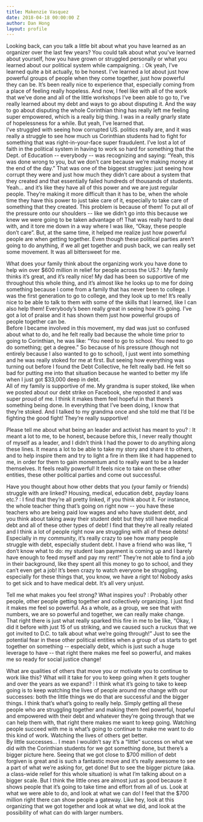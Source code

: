 ```yaml
---
title: Makenzie Vasquez
date: 2018-04-18 00:00:00 Z
author: Dan Hong
layout: profile
---
```


Looking back, can you talk a little bit about what you have learned as an organizer over the last few years? You could talk about what you've learned about yourself, how you have grown or struggled personally or what you learned about our political system while campaigning.
: Ok yeah, I’ve learned quite a bit actually, to be honest. I’ve learned a lot about just how powerful groups of people when they come together, just how powerful they can be. It’s been really nice to experience that, especially coming from a place of feeling really hopeless. And now, I feel like with all of the work that we’ve done and all of the little workshops I’ve been able to go to, I’ve really learned about my debt and ways to go about disputing it. And the way to go about disputing the whole Corinthian thing has really left me feeling super empowered, which is a really big thing. I was in a really gnarly state of hopelessness for a while. But yeah, I’ve learned that.  
I’ve struggled with seeing how corrupted US. politics really are, and it was really a struggle to see how much us Corinthian students had to fight for something that was right-in-your-face super fraudulent. I’ve lost a lot of faith in the political system in having to work so hard for something that the Dept. of Education -- everybody -- was recognizing and saying: “Yeah, this was done wrong to you, but we don’t care because we’re making money at the end of the day.” That was one of the biggest struggles: just seeing how corrupt they were and just how much they didn’t care about a system that they created and that essentially failed hundreds of thousands of students.  
Yeah… and it’s like they have all of this power and we are just regular people. They’re making it more difficult than it has to be, when the whole time they have this power to just take care of it, especially to take care of something that they created. This problem is because of them! To put all of the pressure onto our shoulders -- like we didn’t go into this because we knew we were going to be taken advantage of! That was really hard to deal with, and it tore me down in a way where I was like, “Okay, these people don’t care”. But, at the same time, it helped me realize just how powerful people are when getting together. Even though these political parties aren’t going to do anything, if we all get together and push back, we can really set some movement. It was all bittersweet for me.

What does your family think about the organizing work you have done to help win over $600 million in relief for people across the US.?
: My family thinks it’s great, and it’s really nice! My dad has been so supportive of me throughout this whole thing, and it’s almost like he looks up to me for doing something because I come from a family that has never been to college. I was the first generation to go to college, and they look up to me! It’s really nice to be able to talk to them with some of the skills that I learned, like I can also help them! Everybody’s been really great in seeing how it’s going. I’ve got a lot of praise and it has shown them just how powerful groups of people together can be.  
Before I became involved in this movement, my dad was just so confused about what to do, and he felt really bad because the whole time prior to going to Corinthian, he was like: “You need to go to school. You need to go do something; get a degree.” So because of his pressure (though not entirely because I also wanted to go to school), I just went into something and he was really stoked for me at first. But seeing how everything was turning out before I found the Debt Collective, he felt really bad. He felt so bad for putting me into that situation because he wanted to better my life when I just got $33,000 deep in debt.  
All of my family is supportive of me. My grandma is super stoked, like when we posted about our debt strike on Facebook, she reposted it and was super proud of me. I think it makes them feel hopeful in that there’s something being done. In everything that I’ve been doing, I know that they’re stoked. And I talked to my grandma once and she told me that I’d be fighting the good fight! They’re really supportive!

Please tell me about what being an leader and activist has meant to you?
: It meant a lot to me, to be honest, because before this, I never really thought of myself as a leader, and I didn’t think I had the power to do anything along these lines. It means a lot to be able to take my story and share it to others, and to help inspire them and try to light a fire in them like it had happened to me, in order for them to gain momentum and to really want to be a leader themselves. It feels really powerful! It feels nice to take on these other entities, these other political parties and come out successful.

Have you thought about how other debts that you (your family or friends) struggle with are linked? Housing, medical, education debt, payday loans etc.?
: I find that they’re all pretty linked, if you think about it. For instance, the whole teacher thing that’s going on right now -- you have these teachers who are being paid low wages and who have student debt, and you think about taking away their student debt but they still have medical debt and all of these other types of debt! I find that they’re all really related and I think a lot of people right now are struggling with all of these debts! Especially in my community, it’s really crazy to see how many people struggle with debt, especially student debt. I have a friend who was like, “I don’t know what to do: my student loan payment is coming up and I barely have enough to feed myself and pay my rent!” They’re not able to find a job in their background, like they spent all this money to go to school, and they can’t even get a job! It’s been crazy to watch everyone be struggling, especially for these things that, you know, we have a right to! Nobody asks to get sick and to have medical debt. It’s all very unjust.

Tell me what makes you feel strong? What inspires you?
: Probably other people, other people getting together and collectively organizing. I just find it makes me feel so powerful. As a whole, as a group, we see that with numbers, we are so powerful and together, we can really make change. That right there is just what really sparked this fire in me to be like, “Okay, I did it before with just 15 of us striking, and we caused such a ruckus that we got invited to D.C. to talk about what we’re going through!” Just to see the potential fear in these other political entities when a group of us starts to get together on something -- especially debt, which is just such a huge leverage to have -- that right there makes me feel so powerful, and makes me so ready for social justice change!

What are qualities of others that move you or motivate you to continue to work like this? What will it take for you to keep going when it gets tougher and over the years as we expand?
: I think what it’s going to take to keep going is to keep watching the lives of people around me change with our successes: both the little things we do that are successful and the bigger things. I think that’s what’s going to really help. Simply getting all these people who are struggling together and making them feel powerful, hopeful and empowered with their debt and whatever they’re going through that we can help them with, that right there makes me want to keep going. Watching people succeed with me is what’s going to continue to make me want to do this kind of work. Watching the lives of others get better.  
By little successes… I mean I wouldn’t say it’s a “little” success on what we did with the Corinthian students for we got something done, but there’s a bigger picture here. Seeing that we got close to $700 million of debt forgiven is great and is such a fantastic move and it’s really awesome to see a part of what we’re asking for, get done! But to see the bigger picture (aka. a class-wide relief for this whole situation) is what I’m talking about on a bigger scale. But I think the little ones are almost just as good because it shows people that it’s going to take time and effort from all of us. Look at what we were able to do, and look at what we can do! I feel that the $700 million right there can show people a gateway. Like hey, look at this organizing that we got together and look at what we did, and look at the possibility of what can do with larger numbers.

